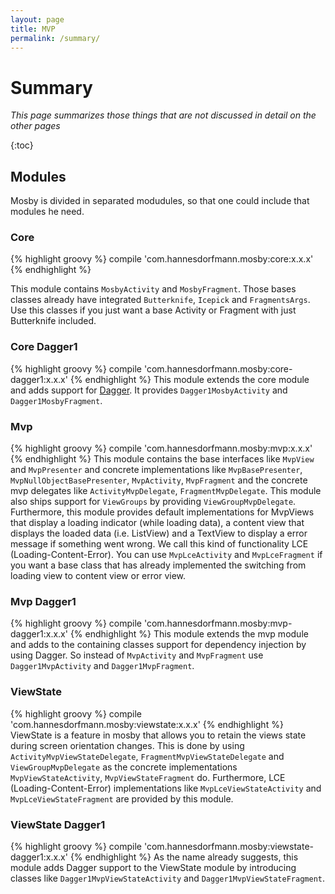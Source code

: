 ```yaml
---
layout: page
title: MVP
permalink: /summary/
---
```


# Summary
_This page summarizes those things that are not discussed in detail on the other pages_

{:toc}


## Modules
Mosby is divided in separated modudules, so that one could include that modules he need.

### Core
{% highlight groovy %}
	compile 'com.hannesdorfmann.mosby:core:x.x.x'
{% endhighlight %}

This module contains `MosbyActivity` and `MosbyFragment`. Those bases classes already have integrated `Butterknife`, `Icepick` and `FragmentsArgs`. Use this classes if you just want a base Activity or Fragment with just Butterknife included.

### Core Dagger1
{% highlight groovy %}
	compile 'com.hannesdorfmann.mosby:core-dagger1:x.x.x'
{% endhighlight %}
This module extends the core module and adds support for [Dagger](http://square.github.io/dagger/). It provides `Dagger1MosbyActivity` and `Dagger1MosbyFragment`.

### Mvp
{% highlight groovy %}
	compile 'com.hannesdorfmann.mosby:mvp:x.x.x'
{% endhighlight %}
This module contains the base interfaces like `MvpView` and `MvpPresenter` and concrete implementations like `MvpBasePresenter`, `MvpNullObjectBasePresenter`, `MvpActivity`, `MvpFragment` and the concrete mvp delegates like `ActivityMvpDelegate`, `FragmentMvpDelegate`. This module also ships support for `ViewGroups` by providing `ViewGroupMvpDelegate`. Furthermore, this module provides default implementations for MvpViews that display a loading indicator (while loading data), a content view that displays the loaded data (i.e. ListView) and a TextView to display a error message if something went wrong. We call this kind of functionality LCE (Loading-Content-Error). You can use `MvpLceActivity` and `MvpLceFragment` if you want a base class that has already implemented the switching from loading view to content view or error view.

### Mvp Dagger1
{% highlight groovy %}
	compile 'com.hannesdorfmann.mosby:mvp-dagger1:x.x.x'
{% endhighlight %}
This module extends the mvp module and adds to the containing classes support for dependency injection by using Dagger. So instead of `MvpActivity` and `MvpFragment` use `Dagger1MvpActivity` and `Dagger1MvpFragment`.

### ViewState
{% highlight groovy %}
	compile 'com.hannesdorfmann.mosby:viewstate:x.x.x'
{% endhighlight %}
ViewState is a feature in mosby that allows you to retain the views state during screen orientation changes. This is done by using `ActivityMvpViewStateDelegate`, `FragmentMvpViewStateDelegate` and `ViewGroupMvpDelegate` as the concrete implementations `MvpViewStateActivity`, `MvpViewStateFragment` do. Furthermore, LCE (Loading-Content-Error) implementations like `MvpLceViewStateActivity` and `MvpLceViewStateFragment` are provided by this module.

### ViewState Dagger1
{% highlight groovy %}
	compile 'com.hannesdorfmann.mosby:viewstate-dagger1:x.x.x'
{% endhighlight %}
As the name already suggests, this module adds Dagger support to the ViewState module by introducing classes like `Dagger1MvpViewStateActivity` and `Dagger1MvpViewStateFragment`.
